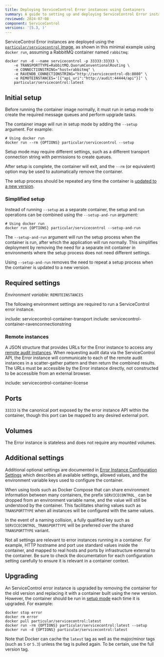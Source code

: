 ```yaml
---
title: Deploying ServiceControl Error instances using Containers
summary: A guide to setting up and deploying ServiceControl Error instances using Containers
reviewed: 2024-07-08
component: ServiceControl
versions: '[5.3, )'
---
```


ServiceControl Error instances are deployed using the [`particular/servicecontrol` image](https://hub.docker.com/r/particular/servicecontrol), as shown in this minimal example using `docker run`, assuming a RabbitMQ container named `rabbitmq`:

```shell
docker run -d --name servicecontrol -p 33333:33333 \
    -e TRANSPORTTYPE=RabbitMQ.QuorumConventionalRouting \
    -e CONNECTIONSTRING="host=rabbitmq" \
    -e RAVENDB_CONNECTIONSTRING="http://servicecontrol-db:8080" \
    -e REMOTEINSTANCES='[{"api_uri":"http://audit:44444/api"}]' \
    particular/servicecontrol:latest
```
## Initial setup

Before running the container image normally, it must run in setup mode to create the required message queues and perform upgrade tasks.

The container image will run in setup mode by adding the `--setup` argument. For example:

```shell
# Using docker run
docker run --rm {OPTIONS} particular/servicecontrol --setup
```

Setup mode may require different settings, such as a different transport connection string with permissions to create queues.

After setup is complete, the container will exit, and the `--rm` (or equivalent) option may be used to automatically remove the container.

The setup process should be repeated any time the container is [updated to a new version](#upgrading).

### Simplified setup

Instead of running `--setup` as a separate container, the setup and run operations can be combined using the `--setup-and-run` argument:

```shell
# Using docker run
docker run {OPTIONS} particular/servicecontrol --setup-and-run
```

The `--setup-and-run` argument will run the setup process when the container is run, after which the application will run normally. This simplifies deployment by removing the need for a separate init container in environments where the setup process does not need different settings.

Using `--setup-and-run` removes the need to repeat a setup process when the container is updated to a new version.

## Required settings

_Environment variable:_ `REMOTEINSTANCES`

The following environment settings are required to run a ServiceControl error instance.

include: servicecontrol-container-transport
include: servicecontrol-container-ravenconnectionstring

### Remote instances

A JSON structure that provides URLs for the Error instance to access any [remote audit instances](/servicecontrol/servicecontrol-instances/remotes.md). When requesting audit data via the ServiceControl API, the Error instance will communicate to each of the remote audit instances in a scatter-gather pattern and then return the combined results. The URLs must be accessible by the Error instance directly, not constructed to be accessible from an external browser.

include: servicecontrol-container-license

## Ports

`33333` is the canonical port exposed by the error instance API within the container, though this port can be mapped to any desired external port.

## Volumes

The Error instance is stateless and does not require any mounted volumes.

## Additional settings

Additional optional settings are documented in [Error Instance Configuration Settings](/servicecontrol/servicecontrol-instances/configuration.md) which describes all available settings, allowed values, and the environment variable keys used to configure the container.

When using tools such as Docker Compose that can share environment information between many containers, the prefix `SERVICECONTROL_` can be dropped from an environment variable name, and the value will still be understood by the container. This facilitates sharing values such as `TRANSPORTTYPE` when all instances will be configured with the same values.

In the event of a naming collision, a fully qualified key such as `SERVICECONTROL_TRANSPORTTYPE` will be preferred over the shared `TRANSPORTTYPE` variant.

Not all settings are relevant to error instances running in a container. For example, HTTP hostname and port use standard values inside the container, and mapped to real hosts and ports by infrastructure external to the container. Be sure to check the documentation for each configuration setting carefully to ensure it is relevant in a container context.

## Upgrading

An ServiceControl error instance is upgraded by removing the container for the old version and replacing it with a container built using the new version. However, the container should be run in [setup mode](#initial-setup) each time it is upgraded. For example:

```shell
docker stop error
docker rm error
docker pull particular/servicecontrol:latest
docker run -rm {OPTIONS} particular/servicecontrol:latest --setup
docker run -d {OPTIONS} particular/servicecontrol:latest
```

Note that Docker can cache the `latest` tag as well as the major/minor tags (such as `5` or `5.3`) unless the tag is pulled again. To be certain, use the full version tag.

